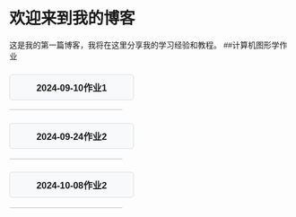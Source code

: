 # 欢迎来到我的博客
 
这是我的第一篇博客，我将在这里分享我的学习经验和教程。
##计算机图形学作业
<!-- HTML 部分 -->
<h3 id="menuTitle1">2024-09-10作业1</h3>

<div id="popupMenu1" class="menu">
    <ul>
        <li><a href="https://kongyinshui.github.io/skills-github-pages/2024-09-10-Computer Graphics task 1/demos/1.html">2024-09-10作业1任务1</a></li>
        <li><a href="https://kongyinshui.github.io/skills-github-pages/2024-09-10-Computer Graphics task 1/demos/2.html">2024-09-10作业1任务2</a></li>
        <li><a href="https://kongyinshui.github.io/skills-github-pages/2024-09-10-Computer Graphics task 1/demos/3.html">2024-09-10作业1任务3</a></li>
        <li><a href="https://kongyinshui.github.io/skills-github-pages/2024-09-10-Computer Graphics task 1/demos/4.html">2024-09-10作业1任务4</a></li>
        <li><a href="https://kongyinshui.github.io/skills-github-pages/2024-09-10-Computer Graphics task 1/demos/5.html">2024-09-10作业1任务5</a></li>
    </ul>
</div>

<h3 id="menuTitle2">2024-09-24作业2</h3>
<div id="popupMenu2" class="menu">
    <ul>
        <li><a href="https://kongyinshui.github.io/skills-github-pages/2024-09-24-Computer Graphics task 2/demos/a.html">2024-09-24作业2任务a</a></li>
        <li><a href="https://kongyinshui.github.io/skills-github-pages/2024-09-24-Computer Graphics task 2/demos/b.html">2024-09-24作业2任务b</a></li>
        <li><a href="https://kongyinshui.github.io/skills-github-pages/2024-09-24-Computer Graphics task 2/demos/c,d,e.html">2024-09-24作业2任务cde</a></li>
    </ul>
</div>

<h3 id="menuTitle3">2024-10-08作业2</h3>
<div id="popupMenu3" class="menu">
    <ul>
        <li><a href="https://kongyinshui.github.io/skills-github-pages/2024-10-08-Computer Graphics task 3/demos/a.html">2024-10-08作业3任务a</a></li>
        <li><a href="https://kongyinshui.github.io/skills-github-pages/2024-10-08-Computer Graphics task 3/demos/b.html">2024-10-08作业3任务b</a></li>
    </ul>
</div>

<!-- CSS 部分 -->
<style>
body {
    font-family: Arial, sans-serif;
}

h3 {
    cursor: pointer;
    background-color: #f8f9fa;
    padding: 10px;
    border: 1px solid #ddd;
    border-radius: 5px;
    width: 200px;
    text-align: center;
}

h3:hover {
    background-color: #e2e6ea;
}

/* 菜单初始隐藏状态 */
.menu {
    max-height: 0;
    overflow: hidden;
    transition: max-height 0.5s ease-out;
    background-color: white;
    border: 1px solid #ddd;
    border-radius: 5px;
    width: 200px;
    margin-top: 5px;
}

.menu ul {
    list-style-type: none;
    padding: 0;
    margin: 0;
}

.menu ul li {
    padding: 10px;
}

.menu ul li a {
    text-decoration: none;
    color: #333;
}

.menu ul li a:hover {
    color: #007bff;
}

/* 展开时菜单的最大高度 */
.menu.show {
    max-height: 300px; /* 根据内容调整 */
}
</style>

<!-- JavaScript 部分 -->
<script>
document.getElementById('menuTitle1').addEventListener('click', function() {
    var menu = document.getElementById('popupMenu1');
    menu.classList.toggle('show');
});
 document.getElementById('menuTitle2').addEventListener('click', function() {
    var menu = document.getElementById('popupMenu2');
    menu.classList.toggle('show');
});
 document.getElementById('menuTitle3').addEventListener('click', function() {
    var menu = document.getElementById('popupMenu3');
    menu.classList.toggle('show');
});
</script>
 

